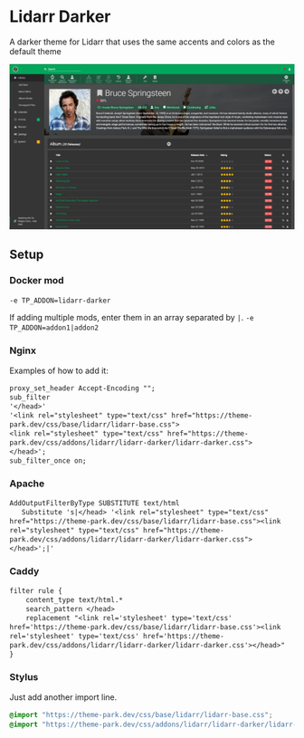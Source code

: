 # Lidarr Darker

A darker theme for Lidarr that uses the same accents and colors as the default theme

<p>
<a href="screenshot1.png" rel="noopener"><img src="screenshot1.png" alt="Screen Shot 1" /></a>
</p>

## Setup

### Docker mod

`-e TP_ADDON=lidarr-darker`

If adding multiple mods, enter them in an array separated by  `|`. `-e TP_ADDON=addon1|addon2`

### Nginx

Examples of how to add it:

```nginx
proxy_set_header Accept-Encoding "";
sub_filter
'</head>'
'<link rel="stylesheet" type="text/css" href="https://theme-park.dev/css/base/lidarr/lidarr-base.css">
<link rel="stylesheet" type="text/css" href="https://theme-park.dev/css/addons/lidarr/lidarr-darker/lidarr-darker.css">
</head>';
sub_filter_once on;
```

### Apache

```nginx
AddOutputFilterByType SUBSTITUTE text/html
   Substitute 's|</head> '<link rel="stylesheet" type="text/css" href="https://theme-park.dev/css/base/lidarr/lidarr-base.css"><link rel="stylesheet" type="text/css" href="https://theme-park.dev/css/addons/lidarr/lidarr-darker/lidarr-darker.css">
</head>';|'
```

### Caddy

```nginx
filter rule {
    content_type text/html.*
    search_pattern </head>
    replacement "<link rel='stylesheet' type='text/css' href='https://theme-park.dev/css/base/lidarr/lidarr-base.css'><link rel='stylesheet' type='text/css' href='https://theme-park.dev/css/addons/lidarr/lidarr-darker/lidarr-darker.css'></head>"
}
```

### Stylus

Just add another import line.

```css
@import "https://theme-park.dev/css/base/lidarr/lidarr-base.css";
@import "https://theme-park.dev/css/addons/lidarr/lidarr-darker/lidarr-darker.css";
```
